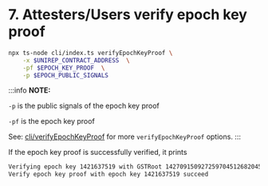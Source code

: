 # 7. Attesters/Users verify epoch key proof

```bash
npx ts-node cli/index.ts verifyEpochKeyProof \
    -x $UNIREP_CONTRACT_ADDRESS  \
    -pf $EPOCH_KEY_PROOF  \
    -p $EPOCH_PUBLIC_SIGNALS
```

:::info
**NOTE:**&#x20;

`-p` is the public signals of the epoch key proof

`-pf` is the epoch key proof

See: [cli/verifyEpochKeyProof](../../cli/epoch-key-and-proof.md#verifyepochkeyproof) for more `verifyEpochKeyProof` options.
:::

If the epoch key proof is successfully verified, it prints

```bash
Verifying epoch key 1421637519 with GSTRoot 14270915092725970451268204538779500502278807167690661595734149116833065872952 in epoch 1
Verify epoch key proof with epoch key 1421637519 succeed
```
